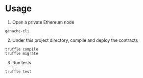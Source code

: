 # Usage 
1. Open a private Ethereum node

```
ganache-cli
```

2. Under this project directory, compile and deploy the contracts
```
truffle compile
truffle migrate
```

3. Run tests 
```
truffle test
```